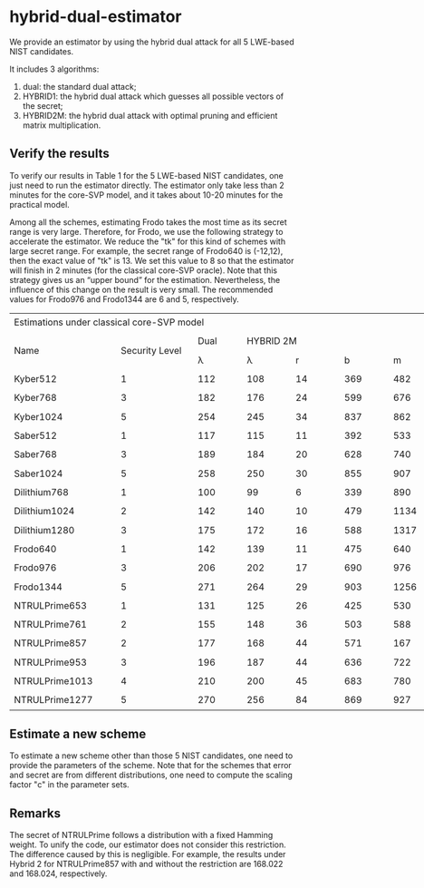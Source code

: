 # hybrid-dual-estimator

We provide an estimator by using the hybrid dual attack for all 5 LWE-based NIST candidates.

It includes 3 algorithms:
1. dual: the standard dual attack;
2. HYBRID1: the hybrid dual attack which guesses all possible vectors of the secret;
3. HYBRID2M: the hybrid dual attack with optimal pruning and efficient matrix multiplication.

## Verify the results 

To verify our results in Table 1 for the 5 LWE-based NIST candidates, one just need to run the estimator directly. 
The estimator only take less than 2 minutes for the core-SVP model, and it takes about 10-20 minutes for the practical model.

Among all the schemes, estimating Frodo takes the most time as its secret range is very large. 
Therefore, for Frodo, we use the following strategy to accelerate the estimator.
We reduce the "tk" for this kind of schemes with large secret range.
For example, the secret range of Frodo640 is (-12,12), then the exact value of "tk" is 13.
We set this value to 8 so that the estimator will finish in 2 minutes (for the classical core-SVP oracle).
Note that this strategy gives us an “upper bound” for the estimation.
Nevertheless, the influence of this change on the result is very small.
The recommended values for Frodo976 and Frodo1344 are 6 and 5, respectively.


<table border=0 cellpadding=0 cellspacing=0 width=845 style='border-collapse:
 collapse;table-layout:fixed;width:632pt'>
 <col width=187 style='mso-width-source:userset;mso-width-alt:5973;width:140pt'>
 <col width=136 style='mso-width-source:userset;mso-width-alt:4352;width:102pt'>
 <col width=87 span=6 style='width:65pt'>
 <tr height=33 style='mso-height-source:userset;height:25.0pt'>
  <td colspan=8 height=33 class=xl67 width=845 style='height:25.0pt;width:632pt'>Estimations
  under classical core-SVP model</td>
 </tr>
 <tr height=33 style='mso-height-source:userset;height:25.0pt'>
  <td rowspan=2 height=66 class=xl65 style='height:50.0pt;border-top:none'>Name</td>
  <td rowspan=2 class=xl65 style='border-top:none'>Security Level</td>
  <td class=xl65 style='border-top:none;border-left:none'>Dual</td>
  <td colspan=4 class=xl65 style='border-left:none'>HYBRID 2M</td>
  <td rowspan=2 class=xl65 style='border-top:none'>∆</td>
 </tr>
 <tr height=33 style='mso-height-source:userset;height:25.0pt'>
  <td height=33 class=xl66 style='height:25.0pt;border-top:none;border-left:
  none'>λ</td>
  <td class=xl66 style='border-top:none;border-left:none'>λ</td>
  <td class=xl65 style='border-top:none;border-left:none'>r</td>
  <td class=xl65 style='border-top:none;border-left:none'>b</td>
  <td class=xl65 style='border-top:none;border-left:none'>m</td>
 </tr>
 <tr height=33 style='mso-height-source:userset;height:25.0pt'>
  <td height=33 class=xl65 style='height:25.0pt;border-top:none'>Kyber512</td>
  <td class=xl65 style='border-top:none;border-left:none'>1</td>
  <td class=xl65 style='border-top:none;border-left:none'>112</td>
  <td class=xl65 style='border-top:none;border-left:none'>108</td>
  <td class=xl65 style='border-top:none;border-left:none'>14</td>
  <td class=xl65 style='border-top:none;border-left:none'>369</td>
  <td class=xl65 style='border-top:none;border-left:none'>482</td>
  <td class=xl65 style='border-top:none;border-left:none'>4</td>
 </tr>
 <tr height=33 style='mso-height-source:userset;height:25.0pt'>
  <td height=33 class=xl65 style='height:25.0pt;border-top:none'>Kyber768</td>
  <td class=xl65 style='border-top:none;border-left:none'>3</td>
  <td class=xl65 style='border-top:none;border-left:none'>182</td>
  <td class=xl65 style='border-top:none;border-left:none'>176</td>
  <td class=xl65 style='border-top:none;border-left:none'>24</td>
  <td class=xl65 style='border-top:none;border-left:none'>599</td>
  <td class=xl65 style='border-top:none;border-left:none'>676</td>
  <td class=xl65 style='border-top:none;border-left:none'>8</td>
 </tr>
 <tr height=33 style='mso-height-source:userset;height:25.0pt'>
  <td height=33 class=xl65 style='height:25.0pt;border-top:none'>Kyber1024</td>
  <td class=xl65 style='border-top:none;border-left:none'>5</td>
  <td class=xl65 style='border-top:none;border-left:none'>254</td>
  <td class=xl65 style='border-top:none;border-left:none'>245</td>
  <td class=xl65 style='border-top:none;border-left:none'>34</td>
  <td class=xl65 style='border-top:none;border-left:none'>837</td>
  <td class=xl65 style='border-top:none;border-left:none'>862</td>
  <td class=xl65 style='border-top:none;border-left:none'>9</td>
 </tr>
 <tr height=33 style='mso-height-source:userset;height:25.0pt'>
  <td height=33 class=xl65 style='height:25.0pt;border-top:none'>Saber512</td>
  <td class=xl65 style='border-top:none;border-left:none'>1</td>
  <td class=xl65 style='border-top:none;border-left:none'>117</td>
  <td class=xl65 style='border-top:none;border-left:none'>115</td>
  <td class=xl65 style='border-top:none;border-left:none'>11</td>
  <td class=xl65 style='border-top:none;border-left:none'>392</td>
  <td class=xl65 style='border-top:none;border-left:none'>533</td>
  <td class=xl65 style='border-top:none;border-left:none'>2</td>
 </tr>
 <tr height=33 style='mso-height-source:userset;height:25.0pt'>
  <td height=33 class=xl65 style='height:25.0pt;border-top:none'>Saber768</td>
  <td class=xl65 style='border-top:none;border-left:none'>3</td>
  <td class=xl65 style='border-top:none;border-left:none'>189</td>
  <td class=xl65 style='border-top:none;border-left:none'>184</td>
  <td class=xl65 style='border-top:none;border-left:none'>20</td>
  <td class=xl65 style='border-top:none;border-left:none'>628</td>
  <td class=xl65 style='border-top:none;border-left:none'>740</td>
  <td class=xl65 style='border-top:none;border-left:none'>5</td>
 </tr>
 <tr height=33 style='mso-height-source:userset;height:25.0pt'>
  <td height=33 class=xl65 style='height:25.0pt;border-top:none'>Saber1024</td>
  <td class=xl65 style='border-top:none;border-left:none'>5</td>
  <td class=xl65 style='border-top:none;border-left:none'>258</td>
  <td class=xl65 style='border-top:none;border-left:none'>250</td>
  <td class=xl65 style='border-top:none;border-left:none'>30</td>
  <td class=xl65 style='border-top:none;border-left:none'>855</td>
  <td class=xl65 style='border-top:none;border-left:none'>907</td>
  <td class=xl65 style='border-top:none;border-left:none'>8</td>
 </tr>
 <tr height=33 style='mso-height-source:userset;height:25.0pt'>
  <td height=33 class=xl65 style='height:25.0pt;border-top:none'>Dilithium768</td>
  <td class=xl65 style='border-top:none;border-left:none'>1</td>
  <td class=xl65 style='border-top:none;border-left:none'>100</td>
  <td class=xl65 style='border-top:none;border-left:none'>99</td>
  <td class=xl65 style='border-top:none;border-left:none'>6</td>
  <td class=xl65 style='border-top:none;border-left:none'>339</td>
  <td class=xl65 style='border-top:none;border-left:none'>890</td>
  <td class=xl65 style='border-top:none;border-left:none'>1</td>
 </tr>
 <tr height=33 style='mso-height-source:userset;height:25.0pt'>
  <td height=33 class=xl65 style='height:25.0pt;border-top:none'>Dilithium1024</td>
  <td class=xl65 style='border-top:none;border-left:none'>2</td>
  <td class=xl65 style='border-top:none;border-left:none'>142</td>
  <td class=xl65 style='border-top:none;border-left:none'>140</td>
  <td class=xl65 style='border-top:none;border-left:none'>10</td>
  <td class=xl65 style='border-top:none;border-left:none'>479</td>
  <td class=xl65 style='border-top:none;border-left:none'>1134</td>
  <td class=xl65 style='border-top:none;border-left:none'>2</td>
 </tr>
 <tr height=33 style='mso-height-source:userset;height:25.0pt'>
  <td height=33 class=xl65 style='height:25.0pt;border-top:none'>Dilithium1280</td>
  <td class=xl65 style='border-top:none;border-left:none'>3</td>
  <td class=xl65 style='border-top:none;border-left:none'>175</td>
  <td class=xl65 style='border-top:none;border-left:none'>172</td>
  <td class=xl65 style='border-top:none;border-left:none'>16</td>
  <td class=xl65 style='border-top:none;border-left:none'>588</td>
  <td class=xl65 style='border-top:none;border-left:none'>1317</td>
  <td class=xl65 style='border-top:none;border-left:none'>3</td>
 </tr>
 <tr height=33 style='mso-height-source:userset;height:25.0pt'>
  <td height=33 class=xl65 style='height:25.0pt;border-top:none'>Frodo640</td>
  <td class=xl65 style='border-top:none;border-left:none'>1</td>
  <td class=xl65 style='border-top:none;border-left:none'>142</td>
  <td class=xl65 style='border-top:none;border-left:none'>139</td>
  <td class=xl65 style='border-top:none;border-left:none'>11</td>
  <td class=xl65 style='border-top:none;border-left:none'>475</td>
  <td class=xl65 style='border-top:none;border-left:none'>640</td>
  <td class=xl65 style='border-top:none;border-left:none'>3</td>
 </tr>
 <tr height=33 style='mso-height-source:userset;height:25.0pt'>
  <td height=33 class=xl65 style='height:25.0pt;border-top:none'>Frodo976</td>
  <td class=xl65 style='border-top:none;border-left:none'>3</td>
  <td class=xl65 style='border-top:none;border-left:none'>206</td>
  <td class=xl65 style='border-top:none;border-left:none'>202</td>
  <td class=xl65 style='border-top:none;border-left:none'>17</td>
  <td class=xl65 style='border-top:none;border-left:none'>690</td>
  <td class=xl65 style='border-top:none;border-left:none'>976</td>
  <td class=xl65 style='border-top:none;border-left:none'>4</td>
 </tr>
 <tr height=33 style='mso-height-source:userset;height:25.0pt'>
  <td height=33 class=xl65 style='height:25.0pt;border-top:none'>Frodo1344</td>
  <td class=xl65 style='border-top:none;border-left:none'>5</td>
  <td class=xl65 style='border-top:none;border-left:none'>271</td>
  <td class=xl65 style='border-top:none;border-left:none'>264</td>
  <td class=xl65 style='border-top:none;border-left:none'>29</td>
  <td class=xl65 style='border-top:none;border-left:none'>903</td>
  <td class=xl65 style='border-top:none;border-left:none'>1256</td>
  <td class=xl65 style='border-top:none;border-left:none'>7</td>
 </tr>
 <tr height=33 style='mso-height-source:userset;height:25.0pt'>
  <td height=33 class=xl65 style='height:25.0pt;border-top:none'>NTRULPrime653</td>
  <td class=xl65 style='border-top:none;border-left:none'>1</td>
  <td class=xl65 style='border-top:none;border-left:none'>131</td>
  <td class=xl65 style='border-top:none;border-left:none'>125</td>
  <td class=xl65 style='border-top:none;border-left:none'>26</td>
  <td class=xl65 style='border-top:none;border-left:none'>425</td>
  <td class=xl65 style='border-top:none;border-left:none'>530</td>
  <td class=xl65 style='border-top:none;border-left:none'>6</td>
 </tr>
 <tr height=33 style='mso-height-source:userset;height:25.0pt'>
  <td height=33 class=xl65 style='height:25.0pt;border-top:none'>NTRULPrime761</td>
  <td class=xl65 style='border-top:none;border-left:none'>2</td>
  <td class=xl65 style='border-top:none;border-left:none'>155</td>
  <td class=xl65 style='border-top:none;border-left:none'>148</td>
  <td class=xl65 style='border-top:none;border-left:none'>36</td>
  <td class=xl65 style='border-top:none;border-left:none'>503</td>
  <td class=xl65 style='border-top:none;border-left:none'>588</td>
  <td class=xl65 style='border-top:none;border-left:none'>7</td>
 </tr>
 <tr height=33 style='mso-height-source:userset;height:25.0pt'>
  <td height=33 class=xl65 style='height:25.0pt;border-top:none'>NTRULPrime857</td>
  <td class=xl65 style='border-top:none;border-left:none'>2</td>
  <td class=xl65 style='border-top:none;border-left:none'>177</td>
  <td class=xl65 style='border-top:none;border-left:none'>168</td>
  <td class=xl65 style='border-top:none;border-left:none'>44</td>
  <td class=xl65 style='border-top:none;border-left:none'>571</td>
  <td class=xl65 style='border-top:none;border-left:none'>167</td>
  <td class=xl65 style='border-top:none;border-left:none'>9</td>
 </tr>
 <tr height=33 style='mso-height-source:userset;height:25.0pt'>
  <td height=33 class=xl65 style='height:25.0pt;border-top:none'>NTRULPrime953</td>
  <td class=xl65 style='border-top:none;border-left:none'>3</td>
  <td class=xl65 style='border-top:none;border-left:none'>196</td>
  <td class=xl65 style='border-top:none;border-left:none'>187</td>
  <td class=xl65 style='border-top:none;border-left:none'>44</td>
  <td class=xl65 style='border-top:none;border-left:none'>636</td>
  <td class=xl65 style='border-top:none;border-left:none'>722</td>
  <td class=xl65 style='border-top:none;border-left:none'>9</td>
 </tr>
 <tr height=33 style='mso-height-source:userset;height:25.0pt'>
  <td height=33 class=xl65 style='height:25.0pt;border-top:none'>NTRULPrime1013</td>
  <td class=xl65 style='border-top:none;border-left:none'>4</td>
  <td class=xl65 style='border-top:none;border-left:none'>210</td>
  <td class=xl65 style='border-top:none;border-left:none'>200</td>
  <td class=xl65 style='border-top:none;border-left:none'>45</td>
  <td class=xl65 style='border-top:none;border-left:none'>683</td>
  <td class=xl65 style='border-top:none;border-left:none'>780</td>
  <td class=xl65 style='border-top:none;border-left:none'>10</td>
 </tr>
 <tr height=33 style='mso-height-source:userset;height:25.0pt'>
  <td height=33 class=xl65 style='height:25.0pt;border-top:none'>NTRULPrime1277</td>
  <td class=xl65 style='border-top:none;border-left:none'>5</td>
  <td class=xl65 style='border-top:none;border-left:none'>270</td>
  <td class=xl65 style='border-top:none;border-left:none'>256</td>
  <td class=xl65 style='border-top:none;border-left:none'>84</td>
  <td class=xl65 style='border-top:none;border-left:none'>869</td>
  <td class=xl65 style='border-top:none;border-left:none'>927</td>
  <td class=xl65 style='border-top:none;border-left:none'>14</td>
 </tr>
 <![if supportMisalignedColumns]>
 <tr height=0 style='display:none'>
  <td width=187 style='width:140pt'></td>
  <td width=136 style='width:102pt'></td>
  <td width=87 style='width:65pt'></td>
  <td width=87 style='width:65pt'></td>
  <td width=87 style='width:65pt'></td>
  <td width=87 style='width:65pt'></td>
  <td width=87 style='width:65pt'></td>
  <td width=87 style='width:65pt'></td>
 </tr>
 <![endif]>
</table>

## Estimate a new scheme
To estimate a new scheme other than those 5 NIST candidates, one need to provide the parameters of the scheme.
Note that for the schemes that error and secret are from different distributions, one need to compute the scaling factor "c" in the parameter sets.

## Remarks
The secret of NTRULPrime follows a distribution with a fixed Hamming weight. To unify the code, our estimator does not consider this restriction. The difference caused by this is negligible. For example, the results under Hybrid 2 for NTRULPrime857 with and without the restriction are 168.022 and 168.024, respectively.

